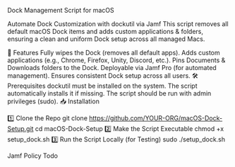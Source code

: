 Dock Management Script for macOS

Automate Dock Customization with dockutil via Jamf
This script removes all default macOS Dock items and adds custom applications & folders, ensuring a clean and uniform Dock setup across all managed Macs.

🚀 Features
Fully wipes the Dock (removes all default apps).
Adds custom applications (e.g., Chrome, Firefox, Unity, Discord, etc.).
Pins Documents & Downloads folders to the Dock.
Deployable via Jamf Pro (for automated management).
Ensures consistent Dock setup across all users.
🛠️ Prerequisites
dockutil must be installed on the system. The script automatically installs it if missing.
The script should be run with admin privileges (sudo).
📥 Installation

1️⃣ Clone the Repo
git clone https://github.com/YOUR-ORG/macOS-Dock-Setup.git
cd macOS-Dock-Setup
2️⃣ Make the Script Executable
chmod +x setup_dock.sh
3️⃣ Run the Script Locally (for Testing)
sudo ./setup_dock.sh

Jamf Policy Todo

